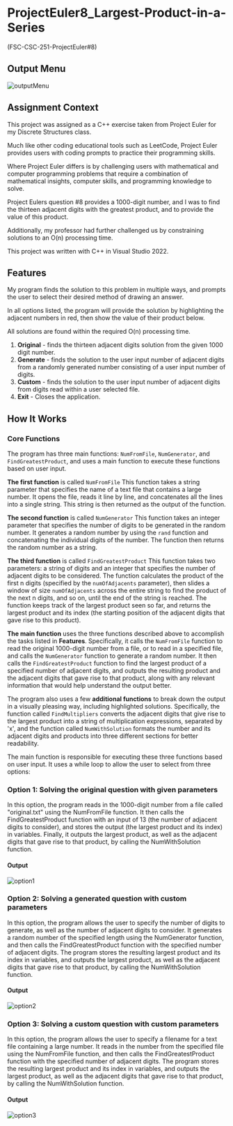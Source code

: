 # ProjectEuler8_Largest-Product-in-a-Series

(FSC-CSC-251-ProjectEuler#8)

## Output Menu

![outputMenu](outputMenu.png)

## Assignment Context

This project was assigned as a C++ exercise taken from Project Euler for my Discrete Structures class.

Much like other coding educational tools such as LeetCode, Project Euler provides users with coding prompts to practice their programming skills.

Where Project Euler differs is by challenging users with mathematical and computer programming problems that require a combination of mathematical insights, computer skills, and programming knowledge to solve.

Project Eulers question #8 provides a 1000-digit number, and I was to find the thirteen adjacent digits with the greatest product, and to provide the value of this product.

Additionally, my professor had further challenged us by constraining solutions to an O(n) processing time. 

This project was written with C++ in Visual Studio 2022.

## Features

My program finds the solution to this problem in multiple ways, and prompts the user to select their desired method of drawing an answer. 

In all options listed, the program will provide the solution by highlighting the adjacent numbers in red, then show the value of their product below. 

All solutions are found within the required O(n) processing time.

1. **Original** - finds the thirteen adjacent digits solution from the given 1000 digit number. 
2. **Generate** - finds the solution to the user input number of adjacent digits from a randomly generated number consisting of a user input number of digits. 
3. **Custom** - finds the solution to the user input number of adjacent digits from digits read within a user selected file. 
4. **Exit** - Closes the application.

## How It Works

### Core Functions

The program has three main functions: `NumFromFile`, `NumGenerator`, and `FindGreatestProduct`, and uses a main function to execute these functions based on user input.

**The first function** is called `NumFromFile` 
This function takes a string parameter that specifies the name of a text file that contains a large number. 
It opens the file, reads it line by line, and concatenates all the lines into a single string. 
This string is then returned as the output of the function.

**The second function** is called `NumGenerator` 
This function takes an integer parameter that specifies the number of digits to be generated in the random number. 
It generates a random number by using the `rand` function and concatenating the individual digits of the number. 
The function then returns the random number as a string.

**The third function** is called `FindGreatestProduct` 
This function takes two parameters: a string of digits and an integer that specifies the number of adjacent digits to be considered. 
The function calculates the product of the first n digits (specified by the `numOfAdjacents` parameter), then slides a window of size `numOfAdjacents` across the entire string to find the product of the next n digits, and so on, until the end of the string is reached. 
The function keeps track of the largest product seen so far, and returns the largest product and its index (the starting position of the adjacent digits that gave rise to this product).

**The main function** uses the three functions described above to accomplish the tasks listed in **Features**. 
Specifically, it calls the `NumFromFile` function to read the original 1000-digit number from a file, or to read in a specified file, and calls the `NumGenerator` function to generate a random number. 
It then calls the `FindGreatestProduct` function to find the largest product of a specified number of adjacent digits, and outputs the resulting product and the adjacent digits that gave rise to that product, along with any relevant information that would help understand the output better.

The program also uses a few **additional functions** to break down the output in a visually pleasing way, including highlighted solutions. 
Specifically, the function called `FindMultipliers` converts the adjacent digits that give rise to the largest product into a string of multiplication expressions, separated by 'x', and the function called `NumWithSolution` formats the number and its adjacent digits and products into three different sections for better readability.

The main function is responsible for executing these three functions based on user input. It uses a while loop to allow the user to select from three options:

### Option 1: Solving the original question with given parameters 

In this option, the program reads in the 1000-digit number from a file called "original.txt" using the NumFromFile function. 
It then calls the FindGreatestProduct function with an input of 13 (the number of adjacent digits to consider), and stores the output (the largest product and its index) in variables. 
Finally, it outputs the largest product, as well as the adjacent digits that gave rise to that product, by calling the NumWithSolution function.

#### Output
![option1](option1.png)

### Option 2: Solving a generated question with custom parameters

In this option, the program allows the user to specify the number of digits to generate, as well as the number of adjacent digits to consider. 
It generates a random number of the specified length using the NumGenerator function, and then calls the FindGreatestProduct function with the specified number of adjacent digits. 
The program stores the resulting largest product and its index in variables, and outputs the largest product, as well as the adjacent digits that gave rise to that product, by calling the NumWithSolution function.

#### Output
![option2](option2.png)

### Option 3: Solving a custom question with custom parameters

In this option, the program allows the user to specify a filename for a text file containing a large number. 
It reads in the number from the specified file using the NumFromFile function, and then calls the FindGreatestProduct function with the specified number of adjacent digits. 
The program stores the resulting largest product and its index in variables, and outputs the largest product, as well as the adjacent digits that gave rise to that product, by calling the NumWithSolution function.

#### Output
![option3](option3.png)

